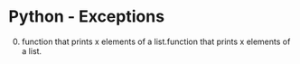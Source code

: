 # Python - Exceptions
0. function that prints x elements of a list.function that prints x elements of a list.<br />
